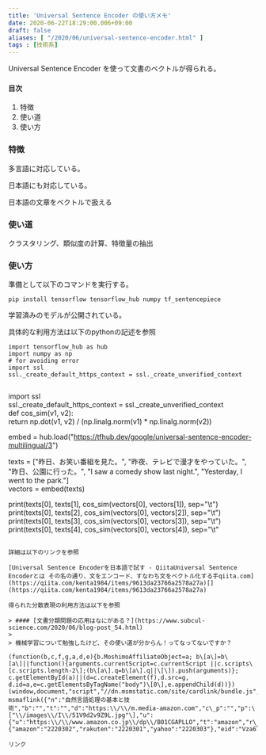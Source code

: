 ```yaml
---
title: 'Universal Sentence Encoder の使い方メモ'
date: 2020-06-22T18:29:00.006+09:00
draft: false
aliases: [ "/2020/06/universal-sentence-encoder.html" ]
tags : [技術系]
---
```


Universal Sentence Encoder を使って文書のベクトルが得られる。

#### 目次

1.  特徴
2.  使い道
3.  使い方

### 特徴

多言語に対応している。

日本語にも対応している。

  

日本語の文章をベクトルで扱える

### 使い道

クラスタリング、類似度の計算、特徴量の抽出

### 使い方

準備として以下のコマンドを実行する。

```
pip install tensorflow tensorflow_hub numpy tf_sentencepiece   

```

学習済みのモデルが公開されている。

具体的な利用方法は以下のpythonの記述を参照

```
import tensorflow_hub as hub  
import numpy as np  
# for avoiding error  
import ssl  
ssl._create_default_https_context = ssl._create_unverified_context  
  

``````
import ssl  
ssl._create_default_https_context = ssl._create_unverified_context  
def cos_sim(v1, v2):  
   return np.dot(v1, v2) / (np.linalg.norm(v1) * np.linalg.norm(v2))  
  
embed = hub.load("https://tfhub.dev/google/universal-sentence-encoder-multilingual/3")  
  
texts = ["昨日、お笑い番組を見た。", "昨夜、テレビで漫才をやっていた。", "昨日、公園に行った。", "I saw a comedy show last night.", "Yesterday, I went to the park."]  
vectors = embed(texts)  
  
print(texts[0], texts[1], cos_sim(vectors[0], vectors[1]), sep="\t")  
print(texts[0], texts[2], cos_sim(vectors[0], vectors[2]), sep="\t")  
print(texts[0], texts[3], cos_sim(vectors[0], vectors[3]), sep="\t")  
print(texts[0], texts[4], cos_sim(vectors[0], vectors[4]), sep="\t"
```

詳細は以下のリンクを参照

[Universal Sentence Encoderを日本語で試す - QiitaUniversal Sentence Encoderとは その名の通り、文をエンコード、すなわち文をベクトル化する手qiita.com](https://qiita.com/kenta1984/items/9613da23766a2578a27a)[](https://qiita.com/kenta1984/items/9613da23766a2578a27a)

得られた分散表現の利用方法は以下を参照

> #### [文書分類問題の応用はなにがある？](https://www.subcul-science.com/2020/06/blog-post_54.html)
> 
> 機械学習について勉強したけど、その使い道が分からん！ってなってないですか？

(function(b,c,f,g,a,d,e){b.MoshimoAffiliateObject=a; b\[a\]=b\[a\]||function(){arguments.currentScript=c.currentScript ||c.scripts\[c.scripts.length-2\];(b\[a\].q=b\[a\].q||\[\]).push(arguments)}; c.getElementById(a)||(d=c.createElement(f),d.src=g, d.id=a,e=c.getElementsByTagName("body")\[0\],e.appendChild(d))}) (window,document,"script","//dn.msmstatic.com/site/cardlink/bundle.js","msmaflink"); msmaflink({"n":"自然言語処理の基本と技術","b":"","t":"","d":"https:\\/\\/m.media-amazon.com","c\_p":"","p":\["\\/images\\/I\\/51V9d2v9Z9L.jpg"\],"u":{"u":"https:\\/\\/www.amazon.co.jp\\/dp\\/B01CGAPLLO","t":"amazon","r\_v":""},"aid":{"amazon":"2220302","rakuten":"2220301","yahoo":"2220303"},"eid":"Vza6T","s":"s"});

リンク